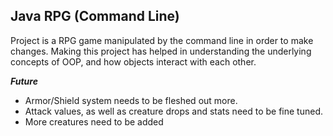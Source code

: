 ## Java RPG (Command Line)

Project is a RPG game manipulated by the command line in order to make changes. Making this project has helped in understanding the underlying concepts of OOP, and how objects interact with each other.

***Future***
- Armor/Shield system needs to be fleshed out more.
- Attack values, as well as creature drops and stats need to be fine tuned.
- More creatures need to be added

